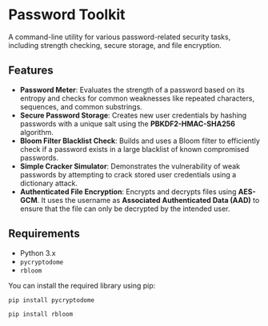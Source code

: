 # Password Toolkit

A command-line utility for various password-related security tasks, including strength checking, secure storage, and file encryption.

## Features

*   **Password Meter**: Evaluates the strength of a password based on its entropy and checks for common weaknesses like repeated characters, sequences, and common substrings.
*   **Secure Password Storage**: Creates new user credentials by hashing passwords with a unique salt using the **PBKDF2-HMAC-SHA256** algorithm.
*   **Bloom Filter Blacklist Check**: Builds and uses a Bloom filter to efficiently check if a password exists in a large blacklist of known compromised passwords.
*   **Simple Cracker Simulator**: Demonstrates the vulnerability of weak passwords by attempting to crack stored user credentials using a dictionary attack.
*   **Authenticated File Encryption**: Encrypts and decrypts files using **AES-GCM**. It uses the username as **Associated Authenticated Data (AAD)** to ensure that the file can only be decrypted by the intended user.

## Requirements

*   Python 3.x
*   `pycryptodome`
*   `rbloom`

You can install the required library using pip:
```bash
pip install pycryptodome
```
```bash
pip install rbloom
```
